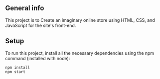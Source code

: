 ## General info

This project is to Create an imaginary online store using HTML, CSS, and JavaScript for the site's front-end.

## Setup

To run this project, install all the necessary dependencies using the npm command (installed with node):

```
npm install
npm start
```
